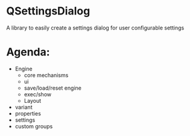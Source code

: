 # QSettingsDialog
A library to easily create a settings dialog for user configurable settings

# Agenda:
- Engine
  + core mechanisms
  + ui
  + save/load/reset engine
  - exec/show
  - Layout
- variant
- properties
- settings
- custom groups
